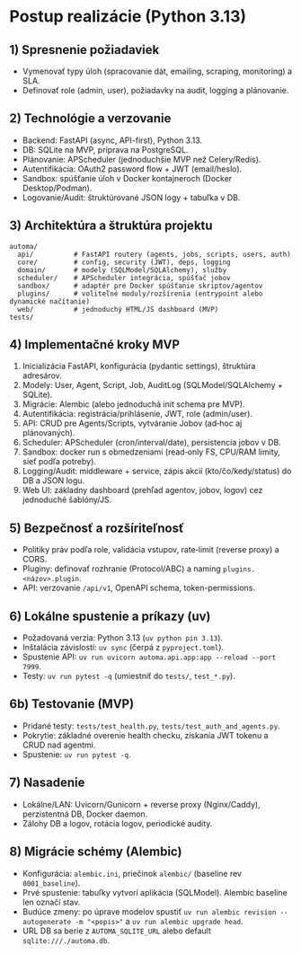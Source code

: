 # Postup realizácie (Python 3.13)

## 1) Spresnenie požiadaviek
- Vymenovať typy úloh (spracovanie dát, emailing, scraping, monitoring) a SLA.
- Definovať role (admin, user), požiadavky na audit, logging a plánovanie.

## 2) Technológie a verzovanie
- Backend: FastAPI (async, API-first), Python 3.13.
- DB: SQLite na MVP, príprava na PostgreSQL.
- Plánovanie: APScheduler (jednoduchšie MVP než Celery/Redis).
- Autentifikácia: OAuth2 password flow + JWT (email/heslo).
- Sandbox: spúšťanie úloh v Docker kontajneroch (Docker Desktop/Podman).
- Logovanie/Audit: štruktúrované JSON logy + tabuľka v DB.

## 3) Architektúra a štruktúra projektu
```
automa/
  api/          # FastAPI routery (agents, jobs, scripts, users, auth)
  core/         # config, security (JWT), deps, logging
  domain/       # modely (SQLModel/SQLAlchemy), služby
  scheduler/    # APScheduler integrácia, spúšťač jobov
  sandbox/      # adaptér pre Docker spúšťanie skriptov/agentov
  plugins/      # voliteľné moduly/rozšírenia (entrypoint alebo dynamické načítanie)
  web/          # jednoduchý HTML/JS dashboard (MVP)
tests/
```

## 4) Implementačné kroky MVP
1. Inicializácia FastAPI, konfigurácia (pydantic settings), štruktúra adresárov.
2. Modely: User, Agent, Script, Job, AuditLog (SQLModel/SQLAlchemy + SQLite).
3. Migrácie: Alembic (alebo jednoduchá init schema pre MVP).
4. Autentifikácia: registrácia/prihlásenie, JWT, role (admin/user).
5. API: CRUD pre Agents/Scripts, vytváranie Jobov (ad‑hoc aj plánovaných).
6. Scheduler: APScheduler (cron/interval/date), persistencia jobov v DB.
7. Sandbox: docker run s obmedzeniami (read‑only FS, CPU/RAM limity, sieť podľa potreby).
8. Logging/Audit: middleware + service, zápis akcií (kto/čo/kedy/status) do DB a JSON logu.
9. Web UI: základny dashboard (prehľad agentov, jobov, logov) cez jednoduché šablóny/JS.

## 5) Bezpečnosť a rozšíriteľnosť
- Politiky práv podľa role, validácia vstupov, rate‑limit (reverse proxy) a CORS.
- Pluginy: definovať rozhranie (Protocol/ABC) a naming `plugins.<názov>.plugin`.
- API: verzovanie `/api/v1`, OpenAPI schema, token-permissions.

## 6) Lokálne spustenie a príkazy (uv)
- Požadovaná verzia: Python 3.13 (`uv python pin 3.13`).
- Inštalácia závislostí: `uv sync` (čerpá z `pyproject.toml`).
- Spustenie API: `uv run uvicorn automa.api.app:app --reload --port 7999`.
- Testy: `uv run pytest -q` (umiestniť do `tests/`, `test_*.py`).

## 6b) Testovanie (MVP)
- Pridané testy: `tests/test_health.py`, `tests/test_auth_and_agents.py`.
- Pokrytie: základné overenie health checku, získania JWT tokenu a CRUD nad agentmi.
- Spustenie: `uv run pytest -q`.

## 7) Nasadenie
- Lokálne/LAN: Uvicorn/Gunicorn + reverse proxy (Nginx/Caddy), perzistentná DB, Docker daemon.
- Zálohy DB a logov, rotácia logov, periodické audity.

## 8) Migrácie schémy (Alembic)
- Konfigurácia: `alembic.ini`, priečinok `alembic/` (baseline rev `0001_baseline`).
- Prvé spustenie: tabuľky vytvorí aplikácia (SQLModel). Alembic baseline len označí stav.
- Budúce zmeny: po úprave modelov spustiť `uv run alembic revision --autogenerate -m "<popis>"` a `uv run alembic upgrade head`.
- URL DB sa berie z `AUTOMA_SQLITE_URL` alebo default `sqlite:///./automa.db`.
